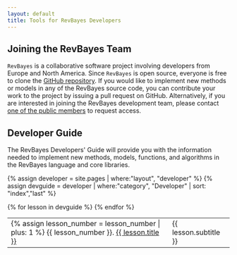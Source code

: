 ```yaml
---
layout: default
title: Tools for RevBayes Developers
---
```



## Joining the RevBayes Team

`RevBayes` is a collaborative software project involving developers from Europe and North America. 
Since `RevBayes` is open source, everyone is free to clone the [GitHub repository](https://github.com/revbayes/revbayes). 
If you would like to implement new methods or models in any of the RevBayes source code, you can contribute your work to the project by issuing a pull request on GitHub. 
Alternatively, if you are interested in joining the RevBayes development team, please contact [one of the public members](https://github.com/orgs/revbayes/people) to request access.


## Developer Guide

The RevBayes Developers' Guide will provide you with the information needed to implement new methods, models, functions, and algorithms in the RevBayes language and core libraries. 


{% assign developer = site.pages | where:"layout", "developer" %}
{% assign devguide = developer | where:"category", "Developer" | sort: "index","last" %}
<table class="table table-striped">
{% for lesson in devguide %}
<tr>
<td class="col-sm-3">
{% assign lesson_number = lesson_number | plus: 1 %}
{{ lesson_number }}. <a href="{{ site.baseurl }}{{ lesson.url }}">{{ lesson.title }}</a>
</td>
<td class="col-sm-3">{{ lesson.subtitle }}</td>
</tr>
{% endfor %}
</table>
